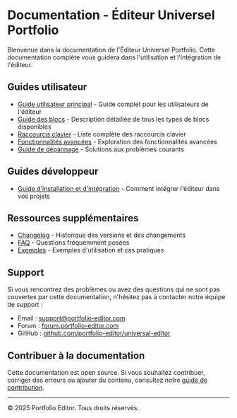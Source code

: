 # Documentation - Éditeur Universel Portfolio

Bienvenue dans la documentation de l'Éditeur Universel Portfolio. Cette documentation complète vous guidera dans l'utilisation et l'intégration de l'éditeur.

## Guides utilisateur

- [Guide utilisateur principal](./guide-utilisateur.md) - Guide complet pour les utilisateurs de l'éditeur
- [Guide des blocs](./guide-blocs.md) - Description détaillée de tous les types de blocs disponibles
- [Raccourcis clavier](./raccourcis-clavier.md) - Liste complète des raccourcis clavier
- [Fonctionnalités avancées](./fonctionnalites-avancees.md) - Exploration des fonctionnalités avancées
- [Guide de dépannage](./guide-depannage.md) - Solutions aux problèmes courants

## Guides développeur

- [Guide d'installation et d'intégration](./guide-integration.md) - Comment intégrer l'éditeur dans vos projets

## Ressources supplémentaires

- [Changelog](./changelog.md) - Historique des versions et des changements
- [FAQ](./faq.md) - Questions fréquemment posées
- [Exemples](./exemples.md) - Exemples d'utilisation et cas pratiques

## Support

Si vous rencontrez des problèmes ou avez des questions qui ne sont pas couvertes par cette documentation, n'hésitez pas à contacter notre équipe de support :

- Email : support@portfolio-editor.com
- Forum : [forum.portfolio-editor.com](https://forum.portfolio-editor.com)
- GitHub : [github.com/portfolio-editor/universal-editor](https://github.com/portfolio-editor/universal-editor)

## Contribuer à la documentation

Cette documentation est open source. Si vous souhaitez contribuer, corriger des erreurs ou ajouter du contenu, consultez notre [guide de contribution](./contributing.md).

---

© 2025 Portfolio Editor. Tous droits réservés.